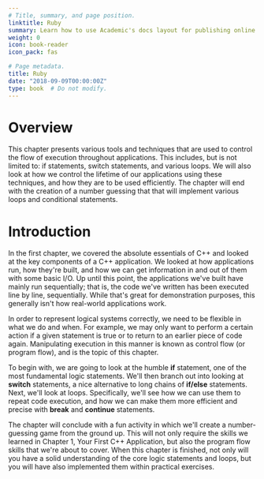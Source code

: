 ```yaml
---
# Title, summary, and page position.
linktitle: Ruby
summary: Learn how to use Academic's docs layout for publishing online courses, software documentation, and tutorials.
weight: 0
icon: book-reader
icon_pack: fas

# Page metadata.
title: Ruby
date: "2018-09-09T00:00:00Z"
type: book  # Do not modify.
---
```


# Overview

This chapter presents various tools and techniques that are used to control the flow of execution throughout applications. This includes, but is not limited to: if statements, switch statements, and various loops. We will also look at how we control the lifetime of our applications using these techniques, and how they are to be used efficiently. The chapter will end with the creation of a number guessing that that will implement various loops and conditional statements.

# Introduction

In the first chapter, we covered the absolute essentials of C++ and looked at the key components of a C++ application. We looked at how applications run, how they're built, and how we can get information in and out of them with some basic I/O. Up until this point, the applications we've built have mainly run sequentially; that is, the code we've written has been executed line by line, sequentially. While that's great for demonstration purposes, this generally isn't how real-world applications work.

In order to represent logical systems correctly, we need to be flexible in what we do and when. For example, we may only want to perform a certain action if a given statement is true or to return to an earlier piece of code again. Manipulating execution in this manner is known as control flow (or program flow), and is the topic of this chapter.

To begin with, we are going to look at the humble **if** statement, one of the most fundamental logic statements. We'll then branch out into looking at **switch** statements, a nice alternative to long chains of **if/else** statements. Next, we'll look at loops. Specifically, we'll see how we can use them to repeat code execution, and how we can make them more efficient and precise with **break** and **continue** statements.

The chapter will conclude with a fun activity in which we'll create a number-guessing game from the ground up. This will not only require the skills we learned in Chapter 1, Your First C++ Application, but also the program flow skills that we're about to cover. When this chapter is finished, not only will you have a solid understanding of the core logic statements and loops, but you will have also implemented them within practical exercises.
